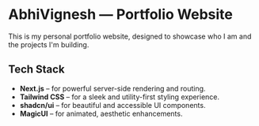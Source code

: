 # AbhiVignesh — Portfolio Website

This is my personal portfolio website, designed to showcase who I am and the projects I'm building.

## Tech Stack

- **Next.js** – for powerful server-side rendering and routing.
- **Tailwind CSS** – for a sleek and utility-first styling experience.
- **shadcn/ui** – for beautiful and accessible UI components.
- **MagicUI** – for animated, aesthetic enhancements.